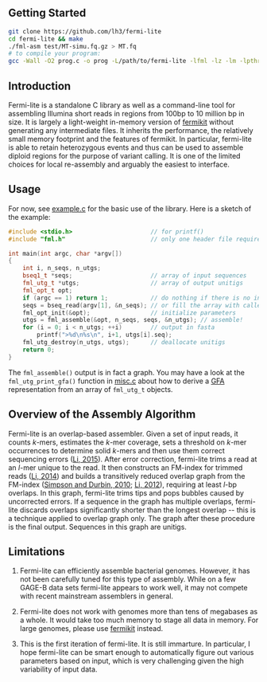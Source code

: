 ## Getting Started
```sh
git clone https://github.com/lh3/fermi-lite
cd fermi-lite && make
./fml-asm test/MT-simu.fq.gz > MT.fq
# to compile your program:
gcc -Wall -O2 prog.c -o prog -L/path/to/fermi-lite -lfml -lz -lm -lpthread
```

## Introduction

Fermi-lite is a standalone C library as well as a command-line tool for
assembling Illumina short reads in regions from 100bp to 10 million bp in size.
It is largely a light-weight in-memory version of [fermikit][fk] without
generating any intermediate files. It inherits the performance, the relatively
small memory footprint and the features of fermikit. In particular, fermi-lite
is able to retain heterozygous events and thus can be used to assemble diploid
regions for the purpose of variant calling. It is one of the limited choices
for local re-assembly and arguably the easiest to interface.

## Usage

For now, see [example.c][example] for the basic use of the library. Here is a
sketch of the example:
```cpp
#include <stdio.h>                      // for printf()
#include "fml.h"                        // only one header file required

int main(int argc, char *argv[])
{
	int i, n_seqs, n_utgs;
	bseq1_t *seqs;                      // array of input sequences
	fml_utg_t *utgs;                    // array of output unitigs
	fml_opt_t opt;
	if (argc == 1) return 1;            // do nothing if there is no input file
	seqs = bseq_read(argv[1], &n_seqs); // or fill the array with callers' functions
	fml_opt_init(&opt);                 // initialize parameters
	utgs = fml_assemble(&opt, n_seqs, seqs, &n_utgs); // assemble!
	for (i = 0; i < n_utgs; ++i)        // output in fasta
		printf(">%d\n%s\n", i+1, utgs[i].seq);
	fml_utg_destroy(n_utgs, utgs);      // deallocate unitigs
	return 0;
}
```
The `fml_assemble()` output is in fact a graph. You may have a look at the
`fml_utg_print_gfa()` function in [misc.c][misc] about how to derive a
[GFA][gfa] representation from an array of `fml_utg_t` objects.

## Overview of the Assembly Algorithm

Fermi-lite is an overlap-based assembler. Given a set of input reads, it counts
*k*-mers, estimates the *k*-mer coverage, sets a threshold on *k*-mer
occurrences to determine solid *k*-mers and then use them correct sequencing
errors ([Li, 2015][bfc-paper]). After error correction, fermi-lite trims a read
at an *l*-mer unique to the read. It then constructs an FM-index for trimmed
reads ([Li, 2014][rb2-paper]) and builds a transitively reduced overlap graph from the
FM-index ([Simpson and Durbin, 2010][sga-paper]; [Li, 2012][fm1-paper]),
requiring at least *l*-bp overlaps. In this graph, fermi-lite trims tips and
pops bubbles caused by uncorrected errors. If a sequence in the graph has
multiple overlaps, fermi-lite discards overlaps significantly shorter than the
longest overlap -- this is a technique applied to overlap graph only. The graph
after these procedure is the final output. Sequences in this graph are unitigs.

## Limitations

1. Fermi-lite can efficiently assemble bacterial genomes. However, it has not
   been carefully tuned for this type of assembly. While on a few GAGE-B data
   sets fermi-lite appears to work well, it may not compete with recent
   mainstream assemblers in general.

2. Fermi-lite does not work with genomes more than tens of megabases as a
   whole. It would take too much memory to stage all data in memory. For large
   genomes, please use [fermikit][fk] instead.

3. This is the first iteration of fermi-lite. It is still immarture. In
   particular, I hope fermi-lite can be smart enough to automatically figure
   out various parameters based on input, which is very challenging given the
   high variability of input data.

[sga-paper]: http://www.ncbi.nlm.nih.gov/pubmed/20529929
[bfc-paper]: http://www.ncbi.nlm.nih.gov/pubmed/25953801
[rb2-paper]: http://www.ncbi.nlm.nih.gov/pubmed/25107872
[fm1-paper]: http://www.ncbi.nlm.nih.gov/pubmed/22569178
[bfc]: http://github.com/lh3/bfc
[rb2]: http://github.com/lh3/ropebwt2
[fm2]: http://github.com/lh3/fermi2
[fk]: http://github.com/lh3/fermikit
[example]: https://github.com/lh3/fermi-lite/blob/master/example.c
[header]: https://github.com/lh3/fermi-lite/blob/master/fml.h
[misc]: https://github.com/lh3/fermi-lite/blob/master/misc.c
[gfa]: https://github.com/pmelsted/GFA-spec
